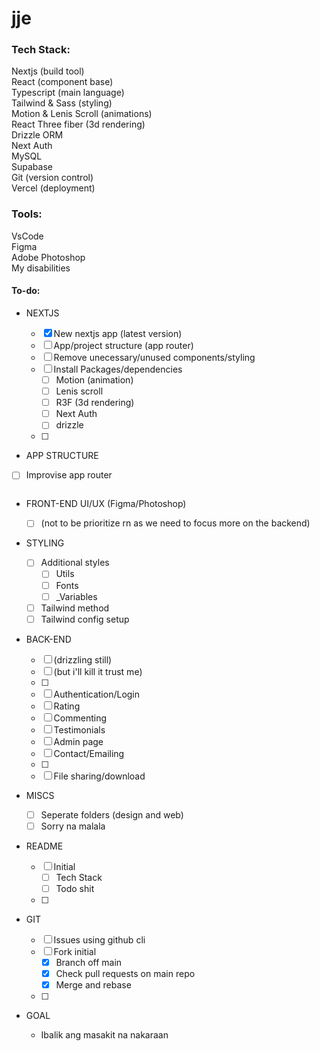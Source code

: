 # jje

### Tech Stack:

Nextjs (build tool) </br>
React  (component base) </br>
Typescript (main language) </br>
Tailwind & Sass (styling) </br>
Motion & Lenis Scroll (animations) </br>
React Three fiber (3d rendering) </br>
Drizzle ORM </br>
Next Auth </br>
MySQL </br>
Supabase </br>
Git (version control) </br>
Vercel (deployment) </br>

### Tools:

VsCode </br>
Figma </br>
Adobe Photoshop </br>
My disabilities </br>

#### To-do:

- NEXTJS

  - [x] New nextjs app (latest version)
  - [ ] App/project structure (app router)
  - [ ] Remove unecessary/unused components/styling
  - [ ] Install Packages/dependencies
    - [ ] Motion (animation)
    - [ ] Lenis scroll
    - [ ] R3F (3d rendering)
    - [ ] Next Auth
    - [ ] drizzle
  - [ ]

- APP STRUCTURE
- [ ] Improvise app router

```
```

- FRONT-END UI/UX (Figma/Photoshop)

  - [ ] (not to be prioritize rn as we need to focus more on the backend)

- STYLING

  - [ ] Additional styles
    - [ ] Utils
    - [ ] Fonts
    - [ ] \_Variables
  - [ ] Tailwind method
  - [ ] Tailwind config setup

- BACK-END

  - [ ] (drizzling still)
  - [ ] (but i'll kill it trust me)
  - [ ]
  - [ ] Authentication/Login
  - [ ] Rating
  - [ ] Commenting
  - [ ] Testimonials
  - [ ] Admin page
  - [ ] Contact/Emailing
  - [ ]
  - [ ] File sharing/download

- MISCS

  - [ ] Seperate folders (design and web)
  - [ ] Sorry na malala

- README

  - [ ] Initial
    - [ ] Tech Stack
    - [ ] Todo shit
  - [ ]

- GIT

  - [ ] Issues using github cli
  - [ ] Fork initial
    - [x] Branch off main
    - [x] Check pull requests on main repo
    - [x] Merge and rebase
  - [ ]

- GOAL

  - Ibalik ang masakit na nakaraan
